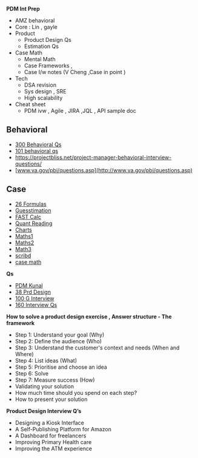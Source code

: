 **PDM Int Prep**
* AMZ behavioral 
* Core : Lin , gayle
* Product
  * Product Design Qs
  * Estimation Qs
* Case Math
  * Mental Math
  * Case Frameworks ,
  * Case I/w notes (V Cheng ,Case in point )
* Tech
  * DSA revision 
  * Sys design , SRE
  * High scalability 
* Cheat sheet
  * PDM ivw , Agile , JIRA ,JQL , API sample doc

## Behavioral
* [300 Behavioral Qs](https://www.mockrabbit.com/300-behavioral-questions-interviewer/)
* [101 behavioral qs](https://cleverism.com/102-behavioral-interview-questions-including-answers/)
* https://projectbliss.net/project-manager-behavioral-interview-questions/
* [www.va.gov/pbi/questions.asp](http://www.va.gov/pbi/questions.asp)


## Case
* [26 Formulas](https://www.hackingthecaseinterview.com/pages/case-interview-formulas)
* [Guesstimation](https://www.streetofwalls.com/finance-training-courses/consulting-case-study-training/consulting-guesstimate-cases/)
* [FAST Calc](https://www.fastmath.net/ace-the-case/fast-calculation-methods/)
* [Quant Reading](https://quantnet.com/threads/master-reading-list-for-quants-mfe-financial-engineering-students.535/#excel)
* [Charts](https://www.hackingthecaseinterview.com/pages/case-interview-graphs-charts)
* [Maths1](https://igotanoffer.com/blogs/mckinsey-case-interview-blog/case-interview-maths)
* [Maths2](https://casecoach.com/b/how-to-ace-case-interview-math-free-casecoach-guide/)
* [Math3](https://classmill.com/brendalouis/management-consulting-test-and-interview-prep/m/O5kv)
* [scribd](https://www.slideshare.net/medcentercc/2017-case-interview-workshop-i)
* [case math](https://www.youtube.com/watch?v=ZaVBHRn-ZRQ&list=PLmMyXRtEtJEb0qXMQIZEvGmTDqDLuxkCA&index=5&pp=gAQBiAQB)


**Qs**
* [PDM Kunal](https://qz.com/india/1691250/kunal-shah-asked-twitter-for-product-manager-interview-questions)
* [38 Prd Design](https://www.pathrise.com/guides/70-product-design-interview-questions-and-tips/)
* [100 G Interview](https://gist.github.com/KWMalik/3734578)
* [160 Interview Qs](https://www.impactinterview.com/2010/01/160-consulting-case-interview-questions/)

**How to solve a product design exercise , Answer structure - The framework**
* Step 1: Understand your goal (Why)
* Step 2: Define the audience (Who)
* Step 3: Understand the customer's context and needs (When and Where)
* Step 4: List ideas (What)
* Step 5: Prioritise and choose an idea
* Step 6: Solve
* Step 7: Measure success (How)
* Validating your solution
* How much time should you spend on each step?
* How to present your solution

**Product Design Interview Q’s**
* Designing a Kiosk Interface
* A Self-Publishing Platform for Amazon
* A Dashboard for freelancers
* Improving Primary Health care
* Improving the ATM experience



